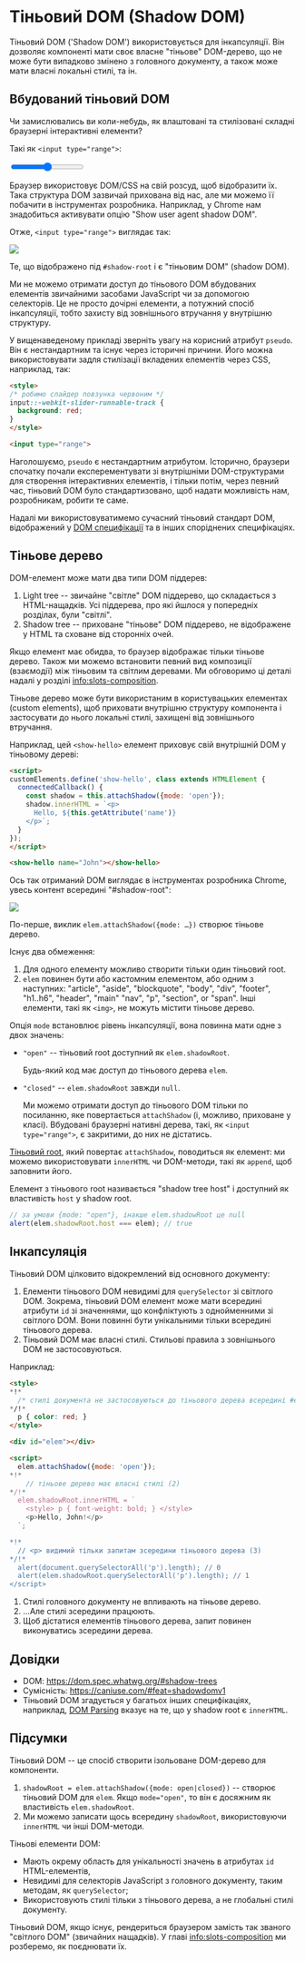 # Тіньовий DOM (Shadow DOM)

Тіньовий DOM ('Shadow DOM') використовується для інкапсуляції. Він дозволяє компоненті мати своє власне "тіньове" DOM-дерево, що не може бути випадково змінено з головного документу, a також може мати власні локальні стилі, та ін.

## Вбудований тіньовий DOM

Чи замислювались ви коли-небудь, як влаштовані та стилізовані складні браузерні інтерактивні елементи?

Такі як `<input type="range">`:

<p>
<input type="range">
</p>

Браузер використовує DOM/CSS на свій розсуд, щоб відобразити їх. Така структура DOM зазвичай прихована від нас, але ми можемо її побачити в інструментах розробника. Наприклад, у Chrome нам знадобиться активувати опцію "Show user agent shadow DOM".

Отже, `<input type="range">` виглядає так:

![](shadow-dom-range.png)

Те, що відображено під `#shadow-root` і є "тіньовим DOM" (shadow DOM).

Ми не можемо отримати доступ до тіньового DOM вбудованих елементів звичайними засобами JavaScript чи за допомогою селекторів. Це не просто дочірні елементи, а потужний спосіб інкапсуляції, тобто захисту від зовнішнього втручання у внутрішню структуру.

У вищенаведеному прикладі зверніть увагу на корисний атрибут `pseudo`. Він є нестандартним та існує через історичні причини. Його можна використовувати задля стилізації вкладених елементів через CSS, наприклад, так:

```html run autorun
<style>
/* робимо слайдер повзунка червоним */
input::-webkit-slider-runnable-track {
  background: red;
}
</style>

<input type="range">
```

Наголошуємо, `pseudo` є нестандартним атрибутом. Історично, браузери спочатку почали експерементувати зі внутрішніми DOM-структурами для створення інтерактивних елементів, і тільки потім, через певний час, тіньовий DOM було стандартизовано, щоб надати можливість нам, розробникам, робити те саме.

Надалі ми використовуватимемо сучасний тіньовий стандарт DOM, відображений у [DOM специфікації](https://dom.spec.whatwg.org/#shadow-trees) та в інших споріднених специфікаціях.

## Тіньове дерево

DOM-елемент може мати два типи DOM піддерев:

1. Light tree -- звичайне "cвітле" DOM піддерево, що складається з HTML-нащадків. Усі піддерева, про які йшлося у попередніх розділах, були "cвітлі".
2. Shadow tree -- приховане "тіньове" DOM піддерево, не відображене у HTML та сховане від сторонніх очей.

Якщо елемент має обидва, то браузер відображає тільки тіньове дерево. Також ми можемо встановити певний вид композиції (взаємодії) між тіньовим та світлим деревами. Ми обговоримо ці деталі надалі у розділі <info:slots-composition>.

Тіньове дерево може бути використаним в користувацьких елементах (сustom elements), щоб приховати внутрішню структуру компонента і застосувати до нього локальні стилі, захищені від зовнішнього втручання.

Наприклад, цей `<show-hello>` елемент приховує свій внутрішній DOM у тіньовому дереві:

```html run autorun height=60
<script>
customElements.define('show-hello', class extends HTMLElement {
  connectedCallback() {
    const shadow = this.attachShadow({mode: 'open'});
    shadow.innerHTML = `<p>
      Hello, ${this.getAttribute('name')}
    </p>`;
  }  
});
</script>

<show-hello name="John"></show-hello>
```

Ось так отриманий DOM виглядає в інструментах розробника Chrome, увесь контент всередині "#shadow-root":

![](shadow-dom-say-hello.png)

По-перше, виклик `elem.attachShadow({mode: …})` створює тіньове дерево.

Існує два обмеження:
1. Для одного елементу можливо створити тільки один тіньовий root.
2. `elem` повинен бути або кастомним елементом, або одним з наступних:  "article", "aside", "blockquote", "body", "div", "footer", "h1..h6", "header", "main" "nav", "p", "section", or "span". Інші елементи, такі як `<img>`, не можуть містити тіньове дерево.

Опція `mode` встановлює рівень інкапсуляції, вона повинна мати одне з двох значень:
- `"open"` -- тіньовий root доступний як `elem.shadowRoot`.

    Будь-який код має доступ до тіньового дерева `elem`.   
- `"closed"` -- `elem.shadowRoot` завжди `null`.

    Ми можемо отримати доступ до тіньового DOM тільки по посиланню, яке повертається `attachShadow` (і, можливо, приховане у класі). Вбудовані браузерні нативні дерева, такі, як `<input type="range">`, є закритими, до них не дістатись.

[Тіньовий root](https://dom.spec.whatwg.org/#shadowroot), який повертає `attachShadow`, поводиться як елемент: ми можемо використовувати `innerHTML` чи DOM-методи, такі як `append`, щоб заповнити його.

Елемент з тіньового root називається "shadow tree host" і доступний як властивість `host` у shadow root.

```js
// за умови {mode: "open"}, інакше elem.shadowRoot це null
alert(elem.shadowRoot.host === elem); // true
```

## Інкапсуляція

Тіньовий DOM цілковито відокремлений від основного документу:

1. Елементи тіньового DOM невидимі для `querySelector` зі світлого DOM. Зокрема, тіньовий DOM елемент може мати всередині атрибути `id` зі значеннями, що конфліктують з однойменними зі світлого DOM. Вони повинні бути унікальними тільки всередині тіньового дерева.
2. Тіньовий DOM має власні стилі. Стильові правила з зовнішнього DOM не застосовуються.

Наприклад:

```html run untrusted height=40
<style>
*!*
  /* стилі документа не застосовуються до тіньового дерева всередині #elem (1) */
*/!*
  p { color: red; }
</style>

<div id="elem"></div>

<script>
  elem.attachShadow({mode: 'open'});
*!*
    // тіньове дерево має власні стилі (2)
*/!*
  elem.shadowRoot.innerHTML = `
    <style> p { font-weight: bold; } </style>
    <p>Hello, John!</p>
  `;

*!*
  // <p> видимий тільки запитам зсередини тіньового дерева (3)
*/!*
  alert(document.querySelectorAll('p').length); // 0
  alert(elem.shadowRoot.querySelectorAll('p').length); // 1
</script>  
```

1. Стилі головного документу не впливають на тіньове дерево.
2. ...Але стилі зсередини працюють.
3. Щоб дістатися елементів тіньового дерева, запит повинен виконуватись зсередини дерева.

## Довідки

- DOM: <https://dom.spec.whatwg.org/#shadow-trees>
- Сумісність: <https://caniuse.com/#feat=shadowdomv1>
- Тіньовий DOM згадується у багатьох інших специфікаціях, наприклад, [DOM Parsing](https://w3c.github.io/DOM-Parsing/#the-innerhtml-mixin) вказує на те, що у shadow root є `innerHTML`.


## Підсумки

Тіньовий DOM -- це спосіб створити ізольоване DOM-дерево для компоненти.

1. `shadowRoot = elem.attachShadow({mode: open|closed})` -- створює тіньовий DOM для `elem`. Якщо `mode="open"`, то він є досяжним як властивість `elem.shadowRoot`.
2. Ми можемо записати щось всередину `shadowRoot`, використовуючи `innerHTML` чи інші DOM-методи.

Тіньові елементи DOM:
- Мають окрему область для унікальності значень в атрибутах `id` HTML-елементів,
- Невидимі для селекторів JavaScript з головного документу, таким методам, як `querySelector`;
- Використовують стилі тільки з тіньового дерева, а не глобальні стилі документу.

Тіньовий DOM, якщо існує, рендериться браузером замість так званого "світлого DOM" (звичайних нащадків). У главі <info:slots-composition> ми розберемо, як поєднювати їх.
